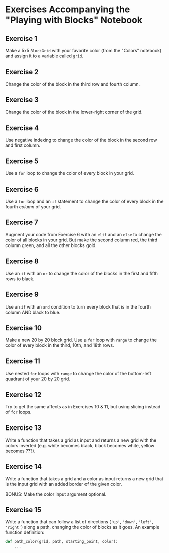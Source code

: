 # Exercises Accompanying the "Playing with Blocks" Notebook

## Exercise 1

Make a 5x5 `BlockGrid` with your favorite color (from the "Colors" notebook)
and assign it to a variable called `grid`.

## Exercise 2

Change the color of the block in the third row and fourth column.

## Exercise 3

Change the color of the block in the lower-right corner of the grid.

## Exercise 4

Use negative indexing to change the color of the block in the second row
and first column.

## Exercise 5

Use a `for` loop to change the color of every block in your grid.

## Exercise 6

Use a `for` loop and an `if` statement to change the color of every block
in the fourth *column* of your grid.

## Exercise 7

Augment your code from Exercise 6 with an `elif` and an `else` to change the
color of all blocks in your grid. But make the second column red, the
third column green, and all the other blocks gold.

## Exercise 8

Use an `if` with an `or` to change the color of the blocks in the first
and fifth rows to black.

## Exercise 9

Use an `if` with an `and` condition to turn every block that is in the
fourth column AND black to blue.

## Exercise 10

Make a new 20 by 20 block grid. Use a `for` loop with `range` to change the
color of every block in the third, 10th, and 18th rows.

## Exercise 11

Use nested `for` loops with `range` to change the color of the bottom-left
quadrant of your 20 by 20 grid.

## Exercise 12

Try to get the same affects as in Exercises 10 & 11, but using slicing instead
of `for` loops.

## Exercise 13

Write a function that takes a grid as input and returns a new grid with
the colors inverted (e.g. white becomes black, black becomes white,
yellow becomes ???).

## Exercise 14

Write a function that takes a grid and a color as input returns a new grid
that is the input grid with an added border of the given color.

BONUS: Make the color input argument optional.

## Exercise 15

Write a function that can follow a list of directions
(`'up'`, `'down'`, `'left'`, `'right'`) along a path, changing the color of
blocks as it goes.
An example function definition:

```python
def path_color(grid, path, starting_point, color):
    ...
```
